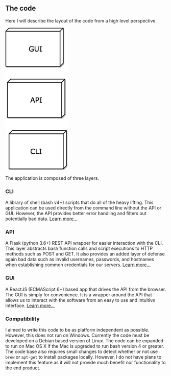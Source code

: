 ## The code
Here I will describe the layout of the code from a high level perspective.

![code structure diagram][diagram]

The application is composed of three layers.

### CLI
A library of shell (bash v4+) scripts that do all of the heavy lifting. This application can be used directly from the command line without the API or GUI. However, the API provides better error handling and filters out potentially bad data. [Learn more...][cli]

### API
A Flask (python 3.6+) REST API wrapper for easier interaction with the CLI. This layer abstracts bash function calls and script executions to HTTP methods such as POST and GET. It also provides an added layer of defense again bad data such as invalid usernames, passwords, and hostnames when establishing common credentials for our servers. [Learn more...][api]

### GUI
A ReactJS (ECMAScript 6+) based app that drives the API from the browser. The GUI is simply for convenience. It is a wrapper around the API that allows us to interact with the software from an easy to use and intuitive interface. [Learn more...][gui]

### Compatibility
I aimed to write this code to be as platform independent as possible. However,
this does not run on Windows. Currently the code must be developed on a Debian
based version of Linux. The code can be expanded to run on Mac OS X if the
Mac is upgraded to run bash version 4 or greater. The code base also requires
small changes to detect whether or not use `brew` or `apt-get` to install packages
locally. However, I do not have plans to implement this feature as it will not
provide much benefit nor functionality to the end product.

[diagram]: ../assets/img/code_structure_diagram.png
[cli]: cli.md
[api]: api.md
[gui]: gui.md
